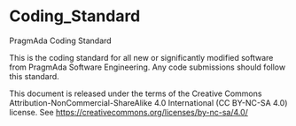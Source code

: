 # Coding_Standard
PragmAda Coding Standard

This is the coding standard for all new or significantly modified software from PragmAda Software Engineering. Any code submissions should follow this standard.

This document is released under the terms of the Creative Commons Attribution-NonCommercial-ShareAlike 4.0 International (CC BY-NC-SA 4.0) license. See https://creativecommons.org/licenses/by-nc-sa/4.0/
